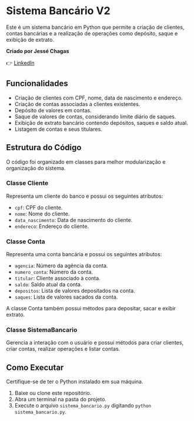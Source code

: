# Sistema Bancário V2

Este é um sistema bancário em Python que permite a criação de clientes, contas bancárias e a realização de operações como depósito, saque e exibição de extrato.

**Criado por Jessé Chagas**

👉 [LinkedIn](https://www.linkedin.com/in/jessechagas-dev/)

## Funcionalidades

- Criação de clientes com CPF, nome, data de nascimento e endereço.
- Criação de contas associadas a clientes existentes.
- Depósito de valores em contas.
- Saque de valores de contas, considerando limite diário de saques.
- Exibição de extrato bancário contendo depósitos, saques e saldo atual.
- Listagem de contas e seus titulares.

## Estrutura do Código

O código foi organizado em classes para melhor modularização e organização do sistema.

### Classe Cliente

Representa um cliente do banco e possui os seguintes atributos:

- `cpf`: CPF do cliente.
- `nome`: Nome do cliente.
- `data_nascimento`: Data de nascimento do cliente.
- `endereco`: Endereço do cliente.

### Classe Conta

Representa uma conta bancária e possui os seguintes atributos:

- `agencia`: Número da agência da conta.
- `numero_conta`: Número da conta.
- `titular`: Cliente associado à conta.
- `saldo`: Saldo atual da conta.
- `depositos`: Lista de valores depositados na conta.
- `saques`: Lista de valores sacados da conta.

A classe Conta também possui métodos para depositar, sacar e exibir extrato.

### Classe SistemaBancario

Gerencia a interação com o usuário e possui métodos para criar clientes, criar contas, realizar operações e listar contas.

## Como Executar

Certifique-se de ter o Python instalado em sua máquina.

1. Baixe ou clone este repositório.
2. Abra um terminal na pasta do projeto.
3. Execute o arquivo `sistema_bancario.py` digitando `python sistema_bancario.py`.
